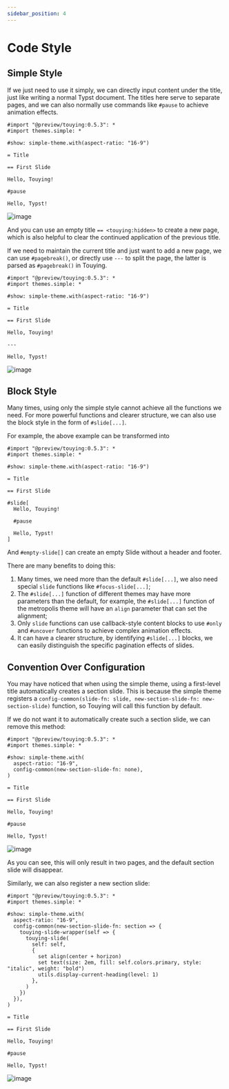 ```yaml
---
sidebar_position: 4
---
```


# Code Style

## Simple Style

If we just need to use it simply, we can directly input content under the title, just like writing a normal Typst document. The titles here serve to separate pages, and we can also normally use commands like `#pause` to achieve animation effects.

```typst
#import "@preview/touying:0.5.3": *
#import themes.simple: *

#show: simple-theme.with(aspect-ratio: "16-9")

= Title

== First Slide

Hello, Touying!

#pause

Hello, Typst!
```

![image](https://github.com/touying-typ/touying/assets/34951714/f5bdbf8f-7bf9-45fd-9923-0fa5d66450b2)

And you can use an empty title `== <touying:hidden>` to create a new page, which is also helpful to clear the continued application of the previous title.

If we need to maintain the current title and just want to add a new page, we can use `#pagebreak()`, or directly use `---` to split the page, the latter is parsed as `#pagebreak()` in Touying.

```typst
#import "@preview/touying:0.5.3": *
#import themes.simple: *

#show: simple-theme.with(aspect-ratio: "16-9")

= Title

== First Slide

Hello, Touying!

---

Hello, Typst!
```

![image](https://github.com/user-attachments/assets/42f4de99-3be4-4764-a2b6-f26201295ed1)

## Block Style

Many times, using only the simple style cannot achieve all the functions we need. For more powerful functions and clearer structure, we can also use the block style in the form of `#slide[...]`.

For example, the above example can be transformed into

```typst
#import "@preview/touying:0.5.3": *
#import themes.simple: *

#show: simple-theme.with(aspect-ratio: "16-9")

= Title

== First Slide

#slide[
  Hello, Touying!

  #pause

  Hello, Typst!
]
```

And `#empty-slide[]` can create an empty Slide without a header and footer.

There are many benefits to doing this:

1. Many times, we need more than the default `#slide[...]`, we also need special `slide` functions like `#focus-slide[...]`;
2. The `#slide[...]` function of different themes may have more parameters than the default, for example, the `#slide[...]` function of the metropolis theme will have an `align` parameter that can set the alignment;
3. Only `slide` functions can use callback-style content blocks to use `#only` and `#uncover` functions to achieve complex animation effects.
4. It can have a clearer structure, by identifying `#slide[...]` blocks, we can easily distinguish the specific pagination effects of slides.

## Convention Over Configuration

You may have noticed that when using the simple theme, using a first-level title automatically creates a section slide. This is because the simple theme registers a `config-common(slide-fn: slide, new-section-slide-fn: new-section-slide)` function, so Touying will call this function by default.

If we do not want it to automatically create such a section slide, we can remove this method:

```typst
#import "@preview/touying:0.5.3": *
#import themes.simple: *

#show: simple-theme.with(
  aspect-ratio: "16-9",
  config-common(new-section-slide-fn: none),
)

= Title

== First Slide

Hello, Touying!

#pause

Hello, Typst!
```

![image](https://github.com/touying-typ/touying/assets/34951714/17a89a59-9491-4e1f-95c0-09a22105ab35)

As you can see, this will only result in two pages, and the default section slide will disappear.

Similarly, we can also register a new section slide:

```typst
#import "@preview/touying:0.5.3": *
#import themes.simple: *

#show: simple-theme.with(
  aspect-ratio: "16-9",
  config-common(new-section-slide-fn: section => {
    touying-slide-wrapper(self => {
      touying-slide(
        self: self,
        {
          set align(center + horizon)
          set text(size: 2em, fill: self.colors.primary, style: "italic", weight: "bold")
          utils.display-current-heading(level: 1)
        },
      )
    })
  }),
)

= Title

== First Slide

Hello, Touying!

#pause

Hello, Typst!
```

![image](https://github.com/touying-typ/touying/assets/34951714/5305efda-0cd4-42eb-9f2e-89abc30b6ca2)